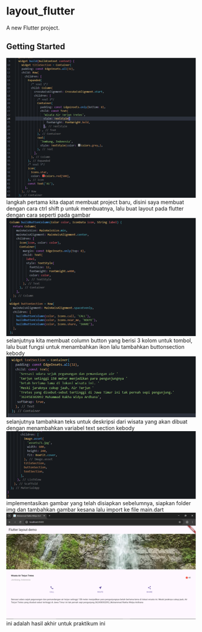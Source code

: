 # layout_flutter

A new Flutter project.

## Getting Started

![alt text](img/prak2.png)
langkah pertama kita dapat membuat project baru, disini saya membuat dengan cara ctrl shift p untuk membuatnya, lalu buat layout pada flutter dengan cara seperti pada gambar
![alt text](img/prak3.png)
selanjutnya kita membuat column button yang berisi 3 kolom untuk tombol, lalu buat fungsi untuk menambahkan ikon lalu tambahkan buttonsection kebody
![alt text](img/prak4.png)
selanjutnya tambahkan teks untuk deskripsi dari wisata yang akan dibuat dengan menambahkan variabel text section kebody
![alt text](img/prak5.png)
implementasikan gambar yang telah disiapkan sebelumnya, siapkan folder img dan tambahkan gambar kesana lalu import ke file main.dart
![alt text](img/image.png)
ini adalah hasil akhir untuk praktikum ini